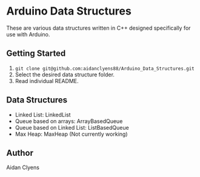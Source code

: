 # Arduino Data Structures
These are various data structures written in C++ designed specifically for use with Arduino.

## Getting Started
1. `git clone git@github.com:aidanclyens88/Arduino_Data_Structures.git`
2. Select the desired data structure folder.
3. Read individual README.

## Data Structures
- Linked List: LinkedList
- Queue based on arrays: ArrayBasedQueue
- Queue based on Linked List: ListBasedQueue
- Max Heap: MaxHeap (Not currently working)

## Author
Aidan Clyens

